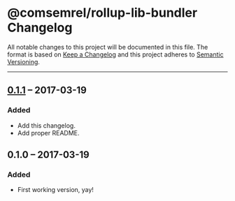 # @comsemrel/rollup-lib-bundler Changelog

All notable changes to this project will be documented in this file.
The format is based on [Keep a Changelog](http://keepachangelog.com/)
and this project adheres to [Semantic Versioning](http://semver.org/).

---

## [0.1.1] – 2017-03-19
### Added
* Add this changelog.
* Add proper README.

## 0.1.0 – 2017-03-19
### Added
* First working version, yay!

[0.1.1]: https://github.com/Comandeer/rollup-lib-bundler/compare/v0.1.0...v0.1.1
